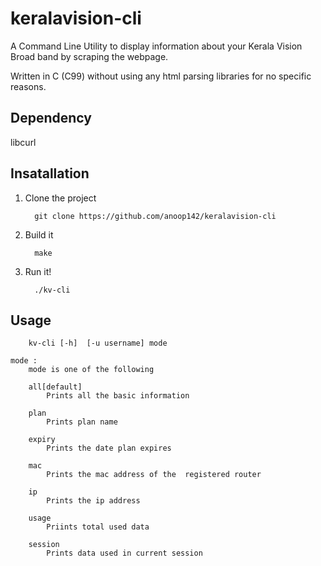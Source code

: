 # keralavision-cli
A Command Line Utility to display information about your Kerala Vision Broad band by scraping the webpage.

Written in C (C99) without using any html parsing libraries for no specific reasons.

## Dependency
libcurl

## Insatallation
1. Clone the project

         git clone https://github.com/anoop142/keralavision-cli

2. Build it

         make

3. Run it!
    
         ./kv-cli

## Usage
        kv-cli [-h]  [-u username] mode

    mode : 
        mode is one of the following

        all[default] 
            Prints all the basic information

        plan
            Prints plan name

        expiry
            Prints the date plan expires
        
        mac
            Prints the mac address of the  registered router

        ip
            Prints the ip address

        usage
            Priints total used data
        
        session
            Prints data used in current session
